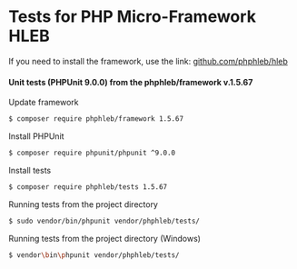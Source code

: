 Tests for PHP Micro-Framework HLEB
=====================

 If you need to install the framework, use the link: [github.com/phphleb/hleb](https://github.com/phphleb/hleb) 
 
 
 #### Unit tests (PHPUnit 9.0.0) from the phphleb/framework v.1.5.67

Update framework

```bash
$ composer require phphleb/framework 1.5.67
```

Install PHPUnit

```bash
$ composer require phpunit/phpunit ^9.0.0
```

Install tests

```bash
$ composer require phphleb/tests 1.5.67
```

Running tests from the project directory

```bash
$ sudo vendor/bin/phpunit vendor/phphleb/tests/
```

Running tests from the project directory (Windows)

```bash
$ vendor\bin\phpunit vendor/phphleb/tests/
```
